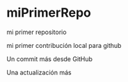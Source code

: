 # miPrimerRepo

mi primer repositorio

mi primer contribución local para github

Un commit más desde GitHub

Una actualización más
